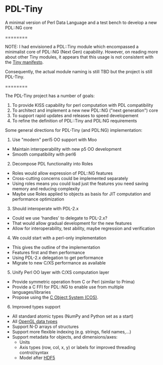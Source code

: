 PDL-Tiny
========

A minimal version of Perl Data Language and a test bench to develop a new PDL::NG core

========

NOTE: I had envisioned a PDL::Tiny module which encompassed a minimalist
core of PDL::NG (Next Gen) capability.  However, on reading more about 
other Tiny modules, it appears that this usage is not consistent with the
[Tiny manifesto](http://search.cpan.org/~dmuey/Acme-Tiny-0.6/lib/Acme/Tiny.pod).

Consequently, the actual module naming is still TBD but the project is
still PDL-Tiny.

========

The PDL-Tiny project has a number of goals:

1. To provide KISS capability for perl computation with PDL compatibility
2. To architect and implement a new new PDL::NG ("next generation") core
3. To support rapid updates and releases to speed developement
4. To refine the definition of PDL::Tiny and PDL:NG requirements


Some general directions for PDL-Tiny (and PDL:NG) implementation:

1. Use "modern" perl5 OO support with Moo
  * Maintain interoperability with new p5 OO development
  * Smooth compatibility with perl6
2. Decompose PDL functionality into Roles
  * Roles would allow expression of PDL::NG features
  * Cross-cutting concerns could be implemented separately
  * Using roles means you could load just the features you need saving memory and reducing complexity
  * Maybe use Roles applied to objects as basis for JIT computation and performance optimization
3. Should interoperate with PDL-2.x
  * Could we use 'handles' to delegate to PDL-2.x?
  * That would allow gradual development for the new features
  * Allow for interoperability, test ability, maybe regression and verification
4. We could start with a perl-only implementation
  * This gives the outline of the implementation
  * Features first and then performance
  * Using PDL-2.x delegation to get performance
  * Migrate to new C/XS performance as available
5. Unify Perl OO layer with C/XS computation layer
  * Provide symmetric operation from C or Perl (similar to Prima)
  * Provide a C FFI for PDL::NG to enable use from multiple languages/libraries
  * Propose using the [C Object System (COS)](https://github.com/CObjectSystem/COS).
6. Improved types support
  * All standard atomic types (NumPy and Python set as a start)
  * All [OpenGL data types](https://www.opengl.org/wiki/OpenGL_Type)
  * Support N-D arrays of structures
  * Support more flexible indexing (e.g. strings, field names,...)
  * Support metadata for objects, and dimensions/axes:
    * Units
    * Axis types (row, col, x, y) or labels for improved threading control/syntax
    * Model after [HDF5](https://support.hdfgroup.org/HDF5/doc1.6/UG/13_Attributes.html)

